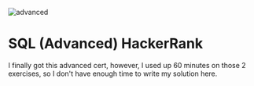 ![advanced](https://user-images.githubusercontent.com/127472325/230046212-8dcdf794-8227-4a50-b0ba-da99986b5220.png)
# SQL (Advanced) HackerRank
I finally got this advanced cert, however, I used up 60 minutes on those 2 exercises, so I don't have enough time to write my solution here.
